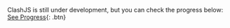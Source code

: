 ClashJS is still under development, but you can check the progress below:<br>
[See Progress](/progress){: .btn}
